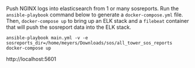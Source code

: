 Push NGINX logs into elasticsearch from 1 or many sosreports. Run the `ansible-playbook` command below to generate a `docker-compose.yml` file. Then, `docker-compose up` to bring up an ELK stack and a `filebeat` container that will push the sosreport data into the ELK stack.

```
ansible-playbook main.yml -v -e sosreports_dir=/home/meyers/Downloads/sos/all_tower_sos_reports
docker-compose up
```
http://localhost:5601
